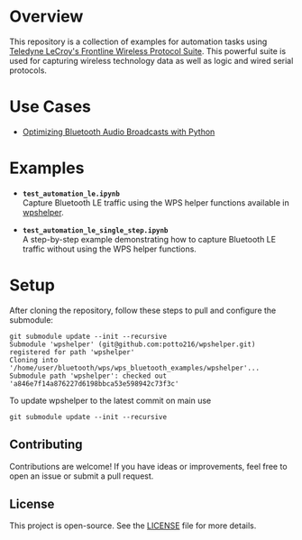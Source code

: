 # Overview

This repository is a collection of examples for automation tasks using [Teledyne LeCroy's Frontline Wireless Protocol Suite](https://www.teledynelecroy.com/support/softwaredownload/psgdocuments.aspx?standardid=2&mseries=671). This powerful suite is used for capturing wireless technology data as well as logic and wired serial protocols.

# Use Cases

- [Optimizing Bluetooth Audio Broadcasts with Python](usecase/README.md)


# Examples

- **`test_automation_le.ipynb`**  
  Capture Bluetooth LE traffic using the WPS helper functions available in [wpshelper](https://github.com/potto216/wpshelper).

- **`test_automation_le_single_step.ipynb`**  
  A step-by-step example demonstrating how to capture Bluetooth LE traffic without using the WPS helper functions.


# Setup

After cloning the repository, follow these steps to pull and configure the submodule:

```
git submodule update --init --recursive
Submodule 'wpshelper' (git@github.com:potto216/wpshelper.git) registered for path 'wpshelper'
Cloning into '/home/user/bluetooth/wps/wps_bluetooth_examples/wpshelper'...
Submodule path 'wpshelper': checked out 'a846e7f14a876227d6198bbca53e598942c73f3c'
```

To update wpshelper to the latest commit on main use

```
git submodule update --init --recursive
```

## Contributing

Contributions are welcome! If you have ideas or improvements, feel free to open an issue or submit a pull request.

## License

This project is open-source. See the [LICENSE](LICENSE.md) file for more details.
